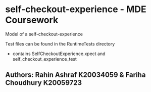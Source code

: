 # self-checkout-experience - MDE Coursework
Model of a self-checkout-experience


Test files can be found in the RuntimeTests directory
- contains SelfCheckoutExperience.xpect and self_checkout_experience_test





## Authors: Rahin Ashraf K20034059 & Fariha Choudhury K20059723
